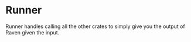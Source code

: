 # Runner

Runner handles calling all the other crates to simply give you the output of Raven given the input.